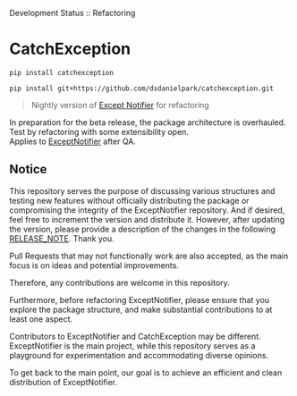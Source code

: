 Development Status :: Refactoring

# CatchException
```
pip install catchexception
```

```
pip install git+https://github.com/dsdanielpark/catchexception.git
```

> Nightly version of [Except Notifier](https://github.com/dsdanielpark/ExceptNotifier) for refactoring

In preparation for the beta release, the package architecture is overhauled. Test by refactoring with some extensibility open. <br>
Applies to [ExceptNotifier](https://github.com/dsdanielpark/ExceptNotifier) after QA.

## Notice
This repository serves the purpose of discussing various structures and testing new features without officially distributing the package or compromising the integrity of the ExceptNotifier repository. And if desired, feel free to increment the version and distribute it. However, after updating the version, please provide a description of the changes in the following [RELEASE_NOTE](https://github.com/dsdanielpark/CatchException/blob/main/documents/RELEASE_NOTE.md). Thank you.

Pull Requests that may not functionally work are also accepted, as the main focus is on ideas and potential improvements.

Therefore, any contributions are welcome in this repository.

Furthermore, before refactoring ExceptNotifier, please ensure that you explore the package structure, and make substantial contributions to at least one aspect.

Contributors to ExceptNotifier and CatchException may be different. ExceptNotifier is the main project, while this repository serves as a playground for experimentation and accommodating diverse opinions.

To get back to the main point, our goal is to achieve an efficient and clean distribution of ExceptNotifier.
